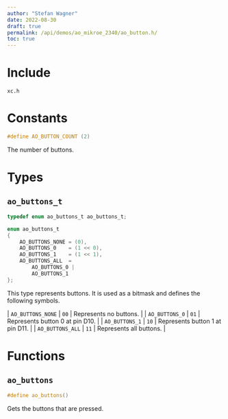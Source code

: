 ```yaml
---
author: "Stefan Wagner"
date: 2022-08-30
draft: true
permalink: /api/demos/ao_mikroe_2340/ao_button.h/
toc: true
---
```


# Include

`xc.h`

# Constants

```c
#define AO_BUTTON_COUNT (2)
```

The number of buttons.

# Types

## `ao_buttons_t`

```c
typedef enum ao_buttons_t ao_buttons_t;
```

```c
enum ao_buttons_t
{
    AO_BUTTONS_NONE = (0),
    AO_BUTTONS_0    = (1 << 0),
    AO_BUTTONS_1    = (1 << 1),
    AO_BUTTONS_ALL  =
        AO_BUTTONS_0 |
        AO_BUTTONS_1
};
```

This type represents buttons. It is used as a bitmask and defines the following symbols.

| `AO_BUTTONS_NONE` | `00` | Represents no buttons. |
| `AO_BUTTONS_0` | `01` | Represents button 0 at pin D10. |
| `AO_BUTTONS_1` | `10` | Represents button 1 at pin D11. |
| `AO_BUTTONS_ALL` | `11` | Represents all buttons. |

# Functions

## `ao_buttons`

```c
#define ao_buttons()
```

Gets the buttons that are pressed.
